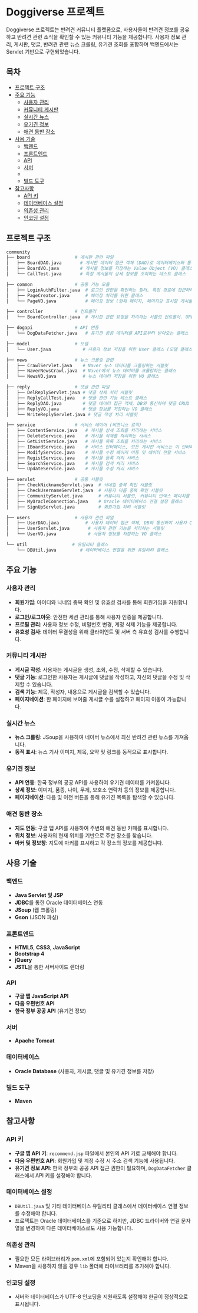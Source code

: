 # Doggiverse 프로젝트

Doggiverse 프로젝트는 반려견 커뮤니티 플랫폼으로, 사용자들이 반려견 정보를 공유하고 반려견 관련 소식을 확인할 수 있는 커뮤니티 기능을 제공합니다. 사용자 정보 관리, 게시판, 댓글, 반려견 관련 뉴스 크롤링, 유기견 조회를 포함하며 백엔드에서는 Servlet 기반으로 구현되었습니다.

## 목차

- [프로젝트 구조](#프로젝트-구조)
- [주요 기능](#주요-기능)
  - [사용자 관리](#사용자-관리)
  - [커뮤니티 게시판](#커뮤니티-게시판)
  - [실시간 뉴스](#실시간-뉴스)
  - [유기견 정보](#유기견-정보)
  - [애견 동반 장소](#애견-동반-장소)
- [사용 기술](#사용-기술)
  - [백엔드](#백엔드)
  - [프론트엔드](#프론트엔드)
  - [API](#api)
  - [서버](#서버)
  - 
  - [빌드 도구](#빌드-도구)
- [참고사항](#참고사항)
  - [API 키](#api-키)
  - [데이터베이스 설정](#데이터베이스-설정)
  - [의존성 관리](#의존성-관리)
  - [인코딩 설정](#인코딩-설정)


## 프로젝트 구조

```bash
community
├── board                 # 게시판 관련 파일
│   ├── BoardDAO.java       # 게시판 데이터 접근 객체 (DAO)로 데이터베이스와 통신하여 게시물 데이터를 처리
│   ├── BoardVO.java        # 게시물 정보를 저장하는 Value Object (VO) 클래스
│   └── CallTest.java       # 특정 게시물의 상세 정보를 조회하는 테스트 클래스

├── common                # 공통 기능 모듈
│   ├── LoginAuthFilter.java  # 로그인 권한을 확인하는 필터. 특정 경로에 접근하려면 로그인 필요
│   ├── PageCreator.java      # 페이징 처리를 위한 클래스
│   └── PageVO.java           # 페이징 정보 (현재 페이지, 페이지당 표시할 게시물 수) 저장하는 VO 클래스

├── controller            # 컨트롤러
│   └── BoardController.java  # 게시판 관련 요청을 처리하는 서블릿 컨트롤러. URL 패턴을 기반으로 각 서비스 호출

├── dogapi                # API 연동
│   └── DogDataFetcher.java   # 유기견 공공 데이터를 API로부터 받아오는 클래스

├── model                 # 모델
│   └── User.java            # 사용자 정보 저장을 위한 User 클래스 (모델 클래스)

├── news                  # 뉴스 크롤링 관련
│   ├── CrawlServlet.java    # Naver 뉴스 데이터를 크롤링하는 서블릿
│   ├── NaverNewsCrawl.java  # Naver에서 뉴스 데이터를 크롤링하는 클래스
│   └── NewsVO.java          # 뉴스 데이터 저장을 위한 VO 클래스

├── reply                 # 댓글 관련 파일
│   ├── DelReplyServlet.java # 댓글 삭제 처리 서블릿
│   ├── ReplyCallTest.java   # 댓글 관련 기능 테스트 클래스
│   ├── ReplyDAO.java        # 댓글 데이터 접근 객체, DB와 통신하여 댓글 CRUD 작업 수행
│   ├── ReplyVO.java         # 댓글 정보를 저장하는 VO 클래스
│   └── WriteReplyServlet.java # 댓글 작성 처리 서블릿

├── service               # 서비스 레이어 (비즈니스 로직)
│   ├── ContentService.java   # 게시물 상세 조회를 처리하는 서비스
│   ├── DeleteService.java    # 게시물 삭제를 처리하는 서비스
│   ├── GetListService.java   # 게시물 목록 조회를 처리하는 서비스
│   ├── IBoardService.java    # 서비스 인터페이스, 모든 게시판 서비스는 이 인터페이스를 구현
│   ├── ModifyService.java    # 게시물 수정 페이지 이동 및 데이터 전달 서비스
│   ├── RegistService.java    # 게시물 등록 처리 서비스
│   ├── SearchService.java    # 게시물 검색 처리 서비스
│   └── UpdateService.java    # 게시물 수정 처리 서비스

├── servlet               # 공통 서블릿
│   ├── CheckNicknameServlet.java  # 닉네임 중복 확인 서블릿
│   ├── CheckUsernameServlet.java  # 사용자 이름 중복 확인 서블릿
│   ├── CommunityServlet.java      # 커뮤니티 서블릿, 커뮤니티 인덱스 페이지를 위한 서블릿
│   ├── MyOracleConnection.java    # Oracle 데이터베이스 연결 설정 클래스
│   ├── SignUpServlet.java         # 회원가입 처리 서블릿

├── users                 # 사용자 관련 파일
│   ├── UserDAO.java          # 사용자 데이터 접근 객체, DB와 통신하여 사용자 CRUD 작업 수행
│   ├── UserServlet.java       # 사용자 관련 기능을 처리하는 서블릿
│   └── UserVO.java            # 사용자 정보를 저장하는 VO 클래스

└── util                 # 유틸리티 클래스
    └── DBUtil.java         # 데이터베이스 연결을 위한 유틸리티 클래스
```


## 주요 기능

### 사용자 관리

- **회원가입**: 아이디와 닉네임 중복 확인 및 유효성 검사를 통해 회원가입을 지원합니다.
- **로그인/로그아웃**: 안전한 세션 관리를 통해 사용자 인증을 제공합니다.
- **프로필 관리**: 사용자 정보 수정, 비밀번호 변경, 계정 삭제 기능을 제공합니다.
- **유효성 검사**: 데이터 무결성을 위해 클라이언트 및 서버 측 유효성 검사를 수행합니다.

### 커뮤니티 게시판

- **게시글 작성**: 사용자는 게시글을 생성, 조회, 수정, 삭제할 수 있습니다.
- **댓글 기능**: 로그인한 사용자는 게시글에 댓글을 작성하고, 자신의 댓글을 수정 및 삭제할 수 있습니다.
- **검색 기능**: 제목, 작성자, 내용으로 게시글을 검색할 수 있습니다.
- **페이지네이션**: 한 페이지에 보여줄 게시글 수를 설정하고 페이지 이동이 가능합니다.

### 실시간 뉴스

- **뉴스 크롤링**: JSoup을 사용하여 네이버 뉴스에서 최신 반려견 관련 뉴스를 가져옵니다.
- **동적 표시**: 뉴스 기사 이미지, 제목, 요약 및 링크를 동적으로 표시합니다.

### 유기견 정보

- **API 연동**: 한국 정부의 공공 API를 사용하여 유기견 데이터를 가져옵니다.
- **상세 정보**: 이미지, 품종, 나이, 무게, 보호소 연락처 등의 정보를 제공합니다.
- **페이지네이션**: 다음 및 이전 버튼을 통해 유기견 목록을 탐색할 수 있습니다.

### 애견 동반 장소

- **지도 연동**: 구글 맵 API를 사용하여 주변의 애견 동반 카페를 표시합니다.
- **위치 정보**: 사용자의 현재 위치를 기반으로 주변 장소를 찾습니다.
- **마커 및 정보창**: 지도에 마커를 표시하고 각 장소의 정보를 제공합니다.

## 사용 기술

### 백엔드

- **Java Servlet 및 JSP**
- **JDBC**를 통한 Oracle 데이터베이스 연동
- **JSoup** (웹 크롤링)
- **Gson** (JSON 파싱)

### 프론트엔드

- **HTML5**, **CSS3**, **JavaScript**
- **Bootstrap 4**
- **jQuery**
- **JSTL**을 통한 서버사이드 렌더링

### API

- **구글 맵 JavaScript API**
- **다음 우편번호 API**
- **한국 정부 공공 API** (유기견 정보)

### 서버

- **Apache Tomcat**
  
### 데이터베이스

- **Oracle Database** (사용자, 게시글, 댓글 및 유기견 정보를 저장)

### 빌드 도구

- **Maven**

## 참고사항

### API 키

- **구글 맵 API 키**: `recommend.jsp` 파일에서 본인의 API 키로 교체해야 합니다.
- **다음 우편번호 API**: 회원가입 및 계정 수정 시 주소 검색 기능에 사용됩니다.
- **유기견 정보 API**: 한국 정부의 공공 API 접근 권한이 필요하며, `DogDataFetcher` 클래스에서 API 키를 설정해야 합니다.

### 데이터베이스 설정

- `DBUtil.java` 및 기타 데이터베이스 유틸리티 클래스에서 데이터베이스 연결 정보를 수정해야 합니다.
- 프로젝트는 Oracle 데이터베이스를 기준으로 하지만, JDBC 드라이버와 연결 문자열을 변경하여 다른 데이터베이스로도 사용 가능합니다.

### 의존성 관리

- 필요한 모든 라이브러리가 `pom.xml`에 포함되어 있는지 확인해야 합니다.
- Maven을 사용하지 않을 경우 `lib` 폴더에 라이브러리를 추가해야 합니다.

### 인코딩 설정

- 서버와 데이터베이스가 UTF-8 인코딩을 지원하도록 설정해야 한글이 정상적으로 표시됩니다.
